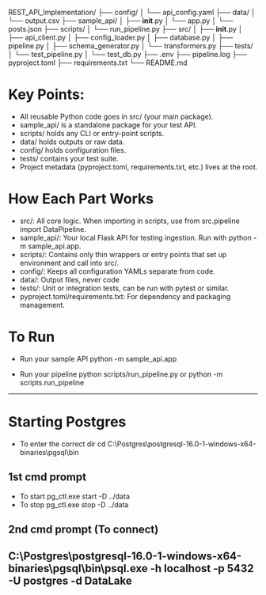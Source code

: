 REST_API_Implementation/
├── config/
│   └── api_config.yaml
├── data/
│   └── output.csv
├── sample_api/
│   ├── __init__.py
│   └── app.py
│   └── posts.json
├── scripts/
│   └── run_pipeline.py
├── src/
│   ├── __init__.py
│   ├── api_client.py
│   ├── config_loader.py
│   ├── database.py
│   ├── pipeline.py
│   ├── schema_generator.py
│   └── transformers.py
├── tests/
│   └── test_pipeline.py
│   └── test_db.py
├── .env
├── pipeline.log
├── pyproject.toml
├── requirements.txt
└── README.md

# Key Points:
- All reusable Python code goes in src/ (your main package).
- sample_api/ is a standalone package for your test API.
- scripts/ holds any CLI or entry-point scripts.
- data/ holds outputs or raw data.
- config/ holds configuration files.
- tests/ contains your test suite.
- Project metadata (pyproject.toml, requirements.txt, etc.) lives at the root.

# How Each Part Works
- src/: All core logic. When importing in scripts, use from src.pipeline import DataPipeline.
- sample_api/: Your local Flask API for testing ingestion. Run with python -m sample_api.app.
- scripts/: Contains only thin wrappers or entry points that set up environment and call into src/.
- config/: Keeps all configuration YAMLs separate from code.
- data/: Output files, never code
- tests/: Unit or integration tests, can be run with pytest or similar.
- pyproject.toml/requirements.txt: For dependency and packaging management.


# To Run
- Run your sample API
python -m sample_api.app

- Run your pipeline
python scripts/run_pipeline.py
or
python -m scripts.run_pipeline
--------------------------------


# Starting Postgres
- To enter the correct dir
cd C:\Postgres\postgresql-16.0-1-windows-x64-binaries\pgsql\bin

## 1st cmd prompt 
- To start
pg_ctl.exe start -D ../data
- To stop
pg_ctl.exe stop -D ../data

## 2nd cmd prompt (To connect)
C:\Postgres\postgresql-16.0-1-windows-x64-binaries\pgsql\bin\psql.exe -h localhost -p 5432 -U postgres -d DataLake
-----------------------------------------------------------------

